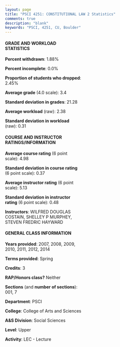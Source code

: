 ```yaml
---
layout: page
title: "PSCI 4251: CONSTITUTIONAL LAW 2 Statistics"
comments: true
description: "blank"
keywords: "PSCI, 4251, CU, Boulder"
--- 
```

<head>
<script src="https://ajax.googleapis.com/ajax/libs/jquery/2.1.3/jquery.min.js"></script>
<script src="https://dl.dropboxusercontent.com/s/pc42nxpaw1ea4o9/highcharts.js?dl=0"></script>
<!-- <script src="../assets/js/highcharts.js"></script> -->
<style type="text/css">@font-face {
	font-family: "Bebas Neue";
	src: url(https://www.filehosting.org/file/details/544349/BebasNeue%20Regular.otf) format("opentype");
	}
	h1.Bebas { 
		font-family: "Bebas Neue", Verdana, Tahoma;
	}
</style>
</head>
<body>
	<div id="container" style="float: right; width: 45%; height: 88%; margin-left: 2.5%; margin-right: 2.5%;"></div>
	<script language="JavaScript">
		$(document).ready(function() {
		var chart = {type: 'column'};
		var title = {text: 'Grade Distribution'};
		var xAxis = {categories: ['A','B','C','D','F'],crosshair: true};
		var yAxis = {min: 0,title: {text: 'Percentage'}};
		var tooltip = {headerFormat: '<center><b><span style="font-size:20px">{point.key}</span></b></center>',
		               pointFormat: '<td style="padding:0"><b>{point.y:.1f}%</b></td>',
		               footerFormat: '</table>',shared: true,useHTML: true};
		var plotOptions = {column: {pointPadding: 0.0,borderWidth: 0}};  
		var credits = {enabled: false};var series= [{name: 'Percent',data: [49.22,40.75,7.84,1.25,0.94,]}];
		var json = {};
		json.chart = chart;
		json.title = title;
		json.tooltip = tooltip;
		json.xAxis = xAxis;
		json.yAxis = yAxis;  
		json.series = series;
		json.plotOptions = plotOptions;  
		json.credits = credits;
		$('#container').highcharts(json);
	});
	</script>
</body>
			   
#### GRADE AND WORKLOAD STATISTICS

**Percent withdrawn**: 1.88%

**Percent incomplete**: 0.0%

**Proportion of students who dropped**: 2.45%

**Average grade** (4.0 scale): 3.4

**Standard deviation in grades**: 21.28

**Average workload** (raw): 2.38

**Standard deviation in workload** (raw): 0.31

#### COURSE AND INSTRUCTOR RATINGS/INFORMATION

**Average course rating** (6 point scale): 4.98

**Standard deviation in course rating** (6 point scale): 0.37

**Average instructor rating** (6 point scale): 5.13

**Standard deviation in instructor rating** (6 point scale): 0.48

**Instructors**: WILFRED DOUGLAS COSTAIN, SHELLEY P MURPHEY, STEVEN FREDRIC HAYWARD

#### GENERAL CLASS INFORMATION

**Years provided**: 2007, 2008, 2009, 2010, 2011, 2012, 2014

**Terms provided**: Spring

**Credits**: 3

**RAP/Honors class?** Neither

**Sections** (and **number of sections**): 001, 7

**Department**: PSCI

**College**: College of Arts and Sciences

**A&S Division**: Social Sciences

**Level**: Upper

**Activity**: LEC - Lecture